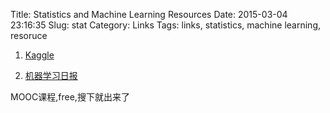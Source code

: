 Title: Statistics and Machine Learning Resources
Date: 2015-03-04 23:16:35
Slug: stat
Category: Links
Tags: links, statistics, machine learning, resoruce

1. [Kaggle](https://www.kaggle.com/)

2. [机器学习日报](http://ml.memect.com/)

 MOOC课程,free,搜下就出来了
